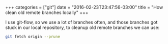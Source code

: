 +++
categories = ["git"]
date = "2016-02-23T23:47:56-03:00"
title = "How clean old remote branches locally"
+++

I use git-flow, so we use a lot of branches often, and those branches got stuck in our local repository,
to cleanup old remote branches we can use:

```bash
git fetch origin --prune
```
